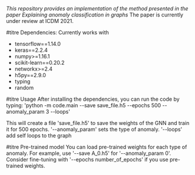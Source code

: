 _This repository provides an implementation of the method presented in the paper_ *Explaining anomaly classification in graphs*
The paper is currently under review at ICDM 2021.  

#titre Dependencies:
Currently works with
* tensorflow==1.14.0
* keras==2.2.4
* numpy>=1.16.1
* scikit-learn==0.20.2
* networkx>=2.4
* h5py==2.9.0
* typing
* random

#titre Usage
After installing the dependencies, you can run the code by typing:
'python -m code.main --save save_file.h5 --epochs 500 --anomaly_param 3 --loops'

This will create a file 'save_file.h5' to save the weights of the GNN and train it for 500 epochs.
'--anomaly_param' sets the type of anomaly.
'--loops' add self loops to the graph

#titre Pre-trained model
You can load pre-trained weights for each type of anomaly.
For example, use '--save A_0.h5' for '--anomaly_param 0'.
Consider fine-tuning with '--epochs number_of_epochs' if you use pre-trained weights. 

